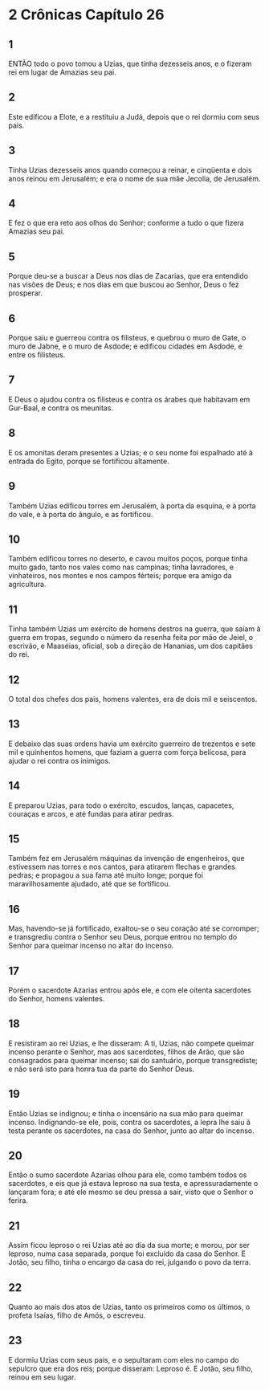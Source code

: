 # 2 Crônicas Capítulo 26

## 1
ENTÃO todo o povo tomou a Uzias, que tinha dezesseis anos, e o fizeram rei em lugar de Amazias seu pai.

## 2
Este edificou a Elote, e a restituiu a Judá, depois que o rei dormiu com seus pais.

## 3
Tinha Uzias dezesseis anos quando começou a reinar, e cinqüenta e dois anos reinou em Jerusalém; e era o nome de sua mãe Jecolia, de Jerusalém.

## 4
E fez o que era reto aos olhos do Senhor; conforme a tudo o que fizera Amazias seu pai.

## 5
Porque deu-se a buscar a Deus nos dias de Zacarias, que era entendido nas visões de Deus; e nos dias em que buscou ao Senhor, Deus o fez prosperar.

## 6
Porque saiu e guerreou contra os filisteus, e quebrou o muro de Gate, o muro de Jabne, e o muro de Asdode; e edificou cidades em Asdode, e entre os filisteus.

## 7
E Deus o ajudou contra os filisteus e contra os árabes que habitavam em Gur-Baal, e contra os meunitas.

## 8
E os amonitas deram presentes a Uzias; e o seu nome foi espalhado até à entrada do Egito, porque se fortificou altamente.

## 9
Também Uzias edificou torres em Jerusalém, à porta da esquina, e à porta do vale, e à porta do ângulo, e as fortificou.

## 10
Também edificou torres no deserto, e cavou muitos poços, porque tinha muito gado, tanto nos vales como nas campinas; tinha lavradores, e vinhateiros, nos montes e nos campos férteis; porque era amigo da agricultura.

## 11
Tinha também Uzias um exército de homens destros na guerra, que saíam à guerra em tropas, segundo o número da resenha feita por mão de Jeiel, o escrivão, e Maaséias, oficial, sob a direção de Hananias, um dos capitães do rei.

## 12
O total dos chefes dos pais, homens valentes, era de dois mil e seiscentos.

## 13
E debaixo das suas ordens havia um exército guerreiro de trezentos e sete mil e quinhentos homens, que faziam a guerra com força belicosa, para ajudar o rei contra os inimigos.

## 14
E preparou Uzias, para todo o exército, escudos, lanças, capacetes, couraças e arcos, e até fundas para atirar pedras.

## 15
Também fez em Jerusalém máquinas da invenção de engenheiros, que estivessem nas torres e nos cantos, para atirarem flechas e grandes pedras; e propagou a sua fama até muito longe; porque foi maravilhosamente ajudado, até que se fortificou.

## 16
Mas, havendo-se já fortificado, exaltou-se o seu coração até se corromper; e transgrediu contra o Senhor seu Deus, porque entrou no templo do Senhor para queimar incenso no altar do incenso.

## 17
Porém o sacerdote Azarias entrou após ele, e com ele oitenta sacerdotes do Senhor, homens valentes.

## 18
E resistiram ao rei Uzias, e lhe disseram: A ti, Uzias, não compete queimar incenso perante o Senhor, mas aos sacerdotes, filhos de Arão, que são consagrados para queimar incenso; sai do santuário, porque transgrediste; e não será isto para honra tua da parte do Senhor Deus.

## 19
Então Uzias se indignou; e tinha o incensário na sua mão para queimar incenso. Indignando-se ele, pois, contra os sacerdotes, a lepra lhe saiu à testa perante os sacerdotes, na casa do Senhor, junto ao altar do incenso.

## 20
Então o sumo sacerdote Azarias olhou para ele, como também todos os sacerdotes, e eis que já estava leproso na sua testa, e apressuradamente o lançaram fora; e até ele mesmo se deu pressa a sair, visto que o Senhor o ferira.

## 21
Assim ficou leproso o rei Uzias até ao dia da sua morte; e morou, por ser leproso, numa casa separada, porque foi excluído da casa do Senhor. E Jotão, seu filho, tinha o encargo da casa do rei, julgando o povo da terra.

## 22
Quanto ao mais dos atos de Uzias, tanto os primeiros como os últimos, o profeta Isaías, filho de Amós, o escreveu.

## 23
E dormiu Uzias com seus pais, e o sepultaram com eles no campo do sepulcro que era dos reis; porque disseram: Leproso é. E Jotão, seu filho, reinou em seu lugar.

